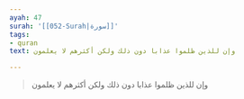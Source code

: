 ```yaml
---
ayah: 47
surah: '[[052-Surah|سورة]]'
tags:
- quran
text: وإن للذين ظلموا عذابا دون ذلك ولكن أكثرهم لا يعلمون

---
```

> وإن للذين ظلموا عذابا دون ذلك ولكن أكثرهم لا يعلمون
